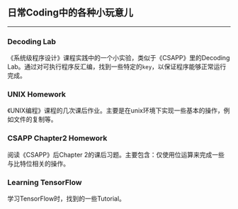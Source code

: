 ## 日常Coding中的各种小玩意儿

---

### Decoding Lab

《系统级程序设计》课程实践中的一个小实验，类似于《CSAPP》里的Decoding Lab。通过对可执行程序反汇编，找到一些特定的`key`，以保证程序能够正常运行完成。

### UNIX Homework

《UNIX编程》课程的几次课后作业。主要是在unix环境下实现一些基本的操作，例如文件的复制等。

### CSAPP Chapter2 Homework

阅读《CSAPP》后Chapter 2的课后习题。主要包含：仅使用位运算来完成一些与比特位相关的操作。

### Learning TensorFlow

学习TensorFlow时，找到的一些Tutorial。

